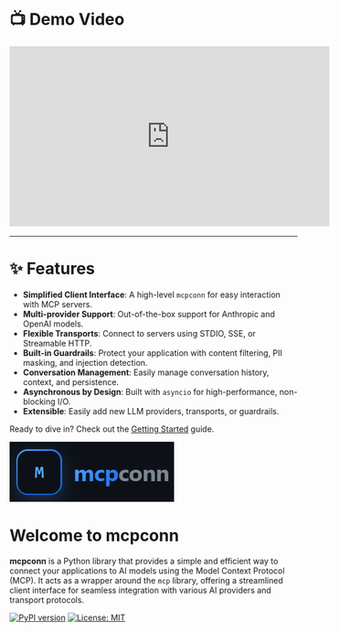 # 📺 Demo Video

<iframe width="560" height="315" src="https://www.youtube.com/embed/Xzni71r0A_M?si=V2AJ5cqL8_dWE6Vs" title="YouTube video player" frameborder="0" allow="accelerometer; autoplay; clipboard-write; encrypted-media; gyroscope; picture-in-picture; web-share" referrerpolicy="strict-origin-when-cross-origin" allowfullscreen></iframe>

---

# ✨ Features

- **Simplified Client Interface**: A high-level `mcpconn` for easy interaction with MCP servers.
- **Multi-provider Support**: Out-of-the-box support for Anthropic and OpenAI models.
- **Flexible Transports**: Connect to servers using STDIO, SSE, or Streamable HTTP.
- **Built-in Guardrails**: Protect your application with content filtering, PII masking, and injection detection.
- **Conversation Management**: Easily manage conversation history, context, and persistence.
- **Asynchronous by Design**: Built with `asyncio` for high-performance, non-blocking I/O.
- **Extensible**: Easily add new LLM providers, transports, or guardrails.

Ready to dive in? Check out the [Getting Started](getting-started.md) guide. 

![mcpconn logo](images/logo.png)

# Welcome to mcpconn

**mcpconn** is a Python library that provides a simple and efficient way to connect your applications to AI models using the Model Context Protocol (MCP). It acts as a wrapper around the `mcp` library, offering a streamlined client interface for seamless integration with various AI providers and transport protocols.

[![PyPI version](https://badge.fury.io/py/mcpconn.svg)](https://badge.fury.io/py/mcpconn)
[![License: MIT](https://img.shields.io/badge/License-MIT-yellow.svg)](https://opensource.org/licenses/MIT) 